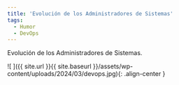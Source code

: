 ```yaml
---
title: 'Evolución de los Administradores de Sistemas'
tags: 
  - Humor
  - DevOps
---
```


Evolución de los Administradores de Sistemas.

![ ]({{ site.url }}{{ site.baseurl }}/assets/wp-content/uploads/2024/03/devops.jpg){: .align-center }